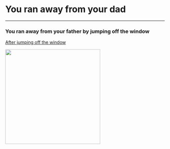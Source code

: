# You ran away from your dad
---

### You ran away from your father by jumping off the window

[After jumping off the window](dead.md)

<img src="https://github.com/fatjond0413/CYOA/assets/146867501/a8044b4c-fcbc-4a24-9de6-703fcbf81a69" width="300">
